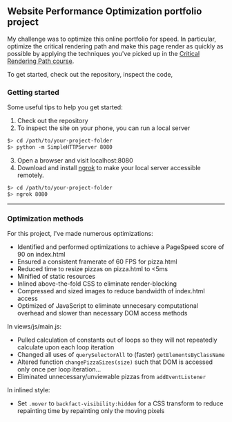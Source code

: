 ## Website Performance Optimization portfolio project

My challenge was to optimize this online portfolio for speed. In particular, optimize the critical rendering path and make this page render as quickly as possible by applying the techniques you've picked up in the [Critical Rendering Path course](https://www.udacity.com/course/ud884).

To get started, check out the repository, inspect the code,

### Getting started

Some useful tips to help you get started:

1. Check out the repository
2. To inspect the site on your phone, you can run a local server

  ```bash
  $> cd /path/to/your-project-folder
  $> python -m SimpleHTTPServer 8080
  ```

3. Open a browser and visit localhost:8080
4. Download and install [ngrok](https://ngrok.com/) to make your local server accessible remotely.

  ``` bash
  $> cd /path/to/your-project-folder
  $> ngrok 8080
  ```

______


### Optimization methods

For this project, I've made numerous optimizations:

+ Identified and performed optimizations to achieve a PageSpeed score of 90 on index.html
+ Ensured a consistent framerate of 60 FPS for pizza.html
+ Reduced time to resize pizzas on pizza.html to <5ms
+ Minified of static resources
+ Inlined above-the-fold CSS to eliminate render-blocking
+ Compressed and sized images to reduce bandwidth of index.html access
+ Optimized of JavaScript to eliminate unnecesary computational overhead and slower than necessary DOM access methods

In views/js/main.js:

+ Pulled calculation of constants out of loops so they will not repeatedly calculate upon each loop iteration 
+ Changed all uses of ```querySelectorAll``` to (faster) ```getElementsByClassName```
+ Altered function ```changePizzaSizes(size)``` such that DOM is accessed only once per loop iteration...
+ Eliminated unnecessary/unviewable pizzas from ```addEventListener``` 

In inlined style:

+ Set ```.mover``` to ```backfact-visibility:hidden``` for a CSS transform to reduce repainting time by repainting only the moving pixels